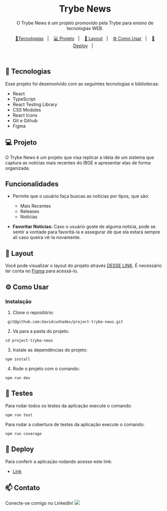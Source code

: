  <h1 align="center"> Trybe News </h1>

<p align="center">
O Trybe News é um projeto promovido pela Trybe para ensino de tecnologias WEB. <br/>
</p>

<p align="center">
  <a href="#-tecnologias"> 🎯Tecnologias</a>&nbsp;&nbsp;&nbsp;|&nbsp;&nbsp;&nbsp;
  <a href="#-projeto">💻 Projeto</a>&nbsp;&nbsp;&nbsp;|&nbsp;&nbsp;&nbsp;
  <a href="#-layout"> 🔖 Layout</a>&nbsp;&nbsp;&nbsp;|&nbsp;&nbsp;&nbsp;
  <a href="#%EF%B8%8F-como-usar">⚙️ Como Usar</a>&nbsp;&nbsp;&nbsp;|&nbsp;&nbsp;&nbsp;
  <a href="#-deploy">🚀 Deploy</a>&nbsp;&nbsp;&nbsp;|&nbsp;&nbsp;&nbsp;

</p>

<br>

## 🚀 Tecnologias

Esse projeto foi desenvolvido com as seguintes tecnologias e bibliotecas:

- React
- TypeScript
- React Testing Library
- CSS Modules
- React Icons
- Git e Github
- Figma

## 💻 Projeto

O Trybe News é um projeto que visa replicar a ideia de um sistema que captura as notícias mais recentes do IBGE e apresentar elas de forma organizada.

## Funcionalidades

- Permite que o usuário faça buscas as notícias por tipos, que são:
  - Mais Recentes
  - Releases
  - Notícias

- **Favoritar Notícias:** Caso o usuário goste de alguma notícia, pode se sentir a vontade para favoritá-la e assegurar de que ela estará sempre ali caso queira vê-la novamente.

## 🔖 Layout

Você pode visualizar o layout do projeto através [DESSE LINK](https://www.figma.com/file/KAzG24r3c9QCowMCi1LgTl/News-Website-UI-and-Presentation-for-Opportunists-(Community)?node-id=1%3A359&mode=dev). É necessário ter conta no [Figma](https://figma.com) para acessá-lo.

## ⚙️ Como Usar

### Instalação

1. Clone o repositório:

```
 git@github.com:davidcunhadev/project-trybe-news.git
```

2. Vá para a pasta do projeto:

```
cd project-trybe-news
```

3. Instale as dependências do projeto:
```
npm install
```

4. Rode o projeto com o comando:
```
npm run dev
```

## 🧪 Testes

Para rodar todos os testes da aplicação execute o comando:
```
npm run test
```

Para rodar a cobertura de testes da aplicação execute o comando:
```
npm run coverage
```

## 🚀 Deploy

Para conferir a aplicação rodando acesse este link:
- [Link](https://project-trybe-news-davidcunhadev.vercel.app/)

## 📫 Contato

Conecte-se comigo no LinkedIn!  <a target='_blank' href="https://www.linkedin.com/in/davidlcunha/">
    <img src="https://img.shields.io/badge/LinkedIn-0077B5?style=for-the-badge&logo=linkedin&logoColor=white">
</a>
